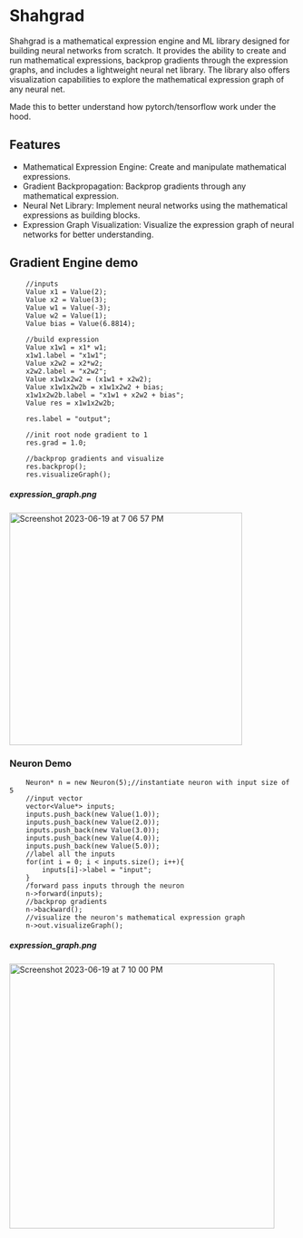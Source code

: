 # Shahgrad
Shahgrad is a mathematical expression engine and ML library designed for building neural networks from scratch. It provides the ability to create and run mathematical expressions, backprop gradients through the expression graphs, and includes a lightweight neural net library. The library also offers visualization capabilities to explore the mathematical expression graph of any neural net.

Made this to better understand how pytorch/tensorflow work under the hood.
## Features

* Mathematical Expression Engine: Create and manipulate mathematical expressions.
* Gradient Backpropagation: Backprop gradients through any mathematical expression.
* Neural Net Library: Implement neural networks using the mathematical expressions as building blocks.
* Expression Graph Visualization: Visualize the expression graph of neural networks for better understanding.

## Gradient Engine demo

```//Demonstration of the gradient engine
    //inputs
    Value x1 = Value(2);
    Value x2 = Value(3);
    Value w1 = Value(-3);
    Value w2 = Value(1);
    Value bias = Value(6.8814);

    //build expression
    Value x1w1 = x1* w1;
    x1w1.label = "x1w1";
    Value x2w2 = x2*w2;
    x2w2.label = "x2w2";
    Value x1w1x2w2 = (x1w1 + x2w2);
    Value x1w1x2w2b = x1w1x2w2 + bias;
    x1w1x2w2b.label = "x1w1 + x2w2 + bias";
    Value res = x1w1x2w2b;

    res.label = "output";

    //init root node gradient to 1
    res.grad = 1.0;

    //backprop gradients and visualize
    res.backprop();
    res.visualizeGraph();
```

##### expression_graph.png
<img width="410" alt="Screenshot 2023-06-19 at 7 06 57 PM" src="https://github.com/rshah918/Shahgrad/assets/20956909/3e686cbd-77a3-46b6-b4f7-94a6bde2a0f2">

### Neuron Demo

```
    Neuron* n = new Neuron(5);//instantiate neuron with input size of 5
    //input vector
    vector<Value*> inputs;
    inputs.push_back(new Value(1.0));
    inputs.push_back(new Value(2.0));
    inputs.push_back(new Value(3.0));
    inputs.push_back(new Value(4.0));
    inputs.push_back(new Value(5.0));
    //label all the inputs
    for(int i = 0; i < inputs.size(); i++){
        inputs[i]->label = "input";
    }
    /forward pass inputs through the neuron
    n->forward(inputs);
    //backprop gradients
    n->backward();
    //visualize the neuron's mathematical expression graph
    n->out.visualizeGraph();
```
##### expression_graph.png
<img width="467" alt="Screenshot 2023-06-19 at 7 10 00 PM" src="https://github.com/rshah918/Shahgrad/assets/20956909/f7cb5164-f5d4-4846-b8b6-d703a365205e">
